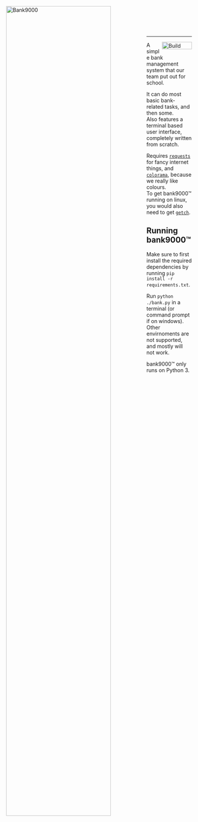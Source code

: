 <img align="left" width=75% alt="Bank9000" src="https://user-images.githubusercontent.com/34541656/71777752-5d186300-2fca-11ea-9766-49d13cabc413.png">
<br/><br/>
<br/><br/>

----

[<img align="right" width="81" height="20" alt="Build Status" src="https://travis-ci.com/weakit/bank9000.svg?branch=master">](https://travis-ci.com/weakit/bank9000)

A simple bank management system that our team put out for school.

It can do most basic bank-related tasks, and then some. \
Also features a terminal based user interface, completely written from scratch.

Requires [`requests`](https://pypi.org/project/requests/) for fancy internet things, and [`colorama`](https://pypi.org/project/colorama/), because we really like colours. \
To get bank9000™ running on linux, you would also need to get [`getch`](https://pypi.org/project/getch/).

## Running bank9000™

Make sure to first install the required dependencies by running `pip install -r requirements.txt`.

Run `python ./bank.py` in a terminal (or command prompt if on windows). \
Other envirnoments are not supported, and mostly will not work.

bank9000™ only runs on Python 3.
